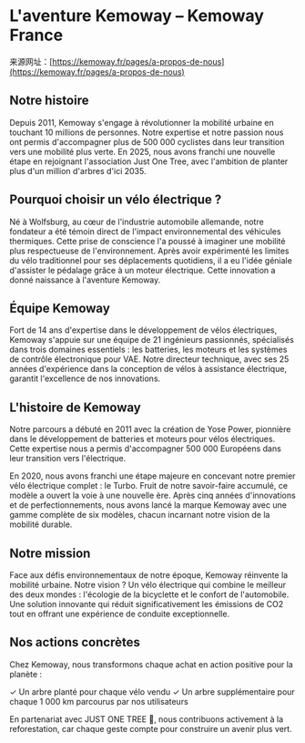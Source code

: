 # L'aventure Kemoway – Kemoway France

来源网址：[https://kemoway.fr/pages/a-propos-de-nous](https://kemoway.fr/pages/a-propos-de-nous)

## Notre histoire

Depuis 2011, Kemoway s'engage à révolutionner la mobilité urbaine en touchant 10 millions de personnes. Notre expertise et notre passion nous ont permis d'accompagner plus de 500 000 cyclistes dans leur transition vers une mobilité plus verte. En 2025, nous avons franchi une nouvelle étape en rejoignant l'association Just One Tree, avec l'ambition de planter plus d'un million d'arbres d'ici 2035.

## Pourquoi choisir un vélo électrique ?

Né à Wolfsburg, au cœur de l'industrie automobile allemande, notre fondateur a été témoin direct de l'impact environnemental des véhicules thermiques. Cette prise de conscience l'a poussé à imaginer une mobilité plus respectueuse de l'environnement. Après avoir expérimenté les limites du vélo traditionnel pour ses déplacements quotidiens, il a eu l'idée géniale d'assister le pédalage grâce à un moteur électrique. Cette innovation a donné naissance à l'aventure Kemoway.

## Équipe Kemoway

Fort de 14 ans d'expertise dans le développement de vélos électriques, Kemoway s'appuie sur une équipe de 21 ingénieurs passionnés, spécialisés dans trois domaines essentiels : les batteries, les moteurs et les systèmes de contrôle électronique pour VAE. Notre directeur technique, avec ses 25 années d'expérience dans la conception de vélos à assistance électrique, garantit l'excellence de nos innovations.

## L'histoire de Kemoway

Notre parcours a débuté en 2011 avec la création de Yose Power, pionnière dans le développement de batteries et moteurs pour vélos électriques. Cette expertise nous a permis d'accompagner 500 000 Européens dans leur transition vers l'électrique.

En 2020, nous avons franchi une étape majeure en concevant notre premier vélo électrique complet : le Turbo. Fruit de notre savoir-faire accumulé, ce modèle a ouvert la voie à une nouvelle ère. Après cinq années d'innovations et de perfectionnements, nous avons lancé la marque Kemoway avec une gamme complète de six modèles, chacun incarnant notre vision de la mobilité durable.

## Notre mission

Face aux défis environnementaux de notre époque, Kemoway réinvente la mobilité urbaine. Notre vision ? Un vélo électrique qui combine le meilleur des deux mondes : l'écologie de la bicyclette et le confort de l'automobile. Une solution innovante qui réduit significativement les émissions de CO2 tout en offrant une expérience de conduite exceptionnelle.

## Nos actions concrètes

Chez Kemoway, nous transformons chaque achat en action positive pour la planète :

✓ Un arbre planté pour chaque vélo vendu
✓ Un arbre supplémentaire pour chaque 1 000 km parcourus par nos utilisateurs

En partenariat avec JUST ONE TREE 🌱, nous contribuons activement à la reforestation, car chaque geste compte pour construire un avenir plus vert.
